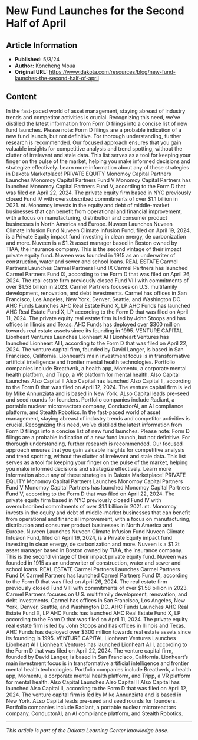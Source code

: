 # New Fund Launches for the Second Half of April

## Article Information
- **Published:** 5/3/24
- **Author:** Koncheng Moua
- **Original URL:** https://www.dakota.com/resources/blog/new-fund-launches-the-second-half-of-april

## Content

In the fast-paced world of asset management, staying abreast of industry trends and competitor activities is crucial. Recognizing this need, we’ve distilled the latest information from Form D filings into a concise list of new fund launches. Please note: Form D filings are a probable indication of a new fund launch, but not definitive. For thorough understanding, further research is recommended. Our focused approach ensures that you gain valuable insights for competitive analysis and trend spotting, without the clutter of irrelevant and stale data. This list serves as a tool for keeping your finger on the pulse of the market, helping you make informed decisions and strategize effectively. Learn more information about any of these strategies in Dakota Marketplace! PRIVATE EQUITY Monomoy Capital Partners Launches Monomoy Capital Partners Fund V Monomoy Capital Partners has launched Monomoy Capital Partners Fund V, according to the Form D that was filed on April 22, 2024. The private equity firm based in NYC previously closed Fund IV with oversubscribed commitments of over $1.1 billion in 2021. nt. Monomoy invests in the equity and debt of middle-market businesses that can benefit from operational and financial improvement, with a focus on manufacturing, distribution and consumer product businesses in North America and Europe. Nuveen Launches Nuveen Climate Infusion Fund Nuveen Climate Infusion Fund, filed on April 19, 2024, is a Private Equity impact fund investing in clean energy, de carbonization and more. Nuveen is a $1.2t asset manager based in Boston owned by TIAA, the insurance company. This is the second vintage of their impact private equity fund. Nuveen was founded in 1915 as an underwriter of construction, water and sewer and school loans. REAL ESTATE Carmel Partners Launches Carmel Partners Fund IX Carmel Partners has launched Carmel Partners Fund IX, according to the Form D that was filed on April 26, 2024. The real estate firm previously closed Fund VIII with commitments of over $1.58 billion in 2023. Carmel Partners focuses on U.S. multifamily development, renovation, and debt investments. Carmel has offices in San Francisco, Los Angeles, New York, Denver, Seattle, and Washington DC. AHC Funds Launches AHC Real Estate Fund X, LP AHC Funds has launched AHC Real Estate Fund X, LP according to the Form D that was filed on April 11, 2024. The private equity real estate firm is led by John Stoops and has offices in Illinois and Texas. AHC Funds has deployed over $300 million towards real estate assets since its founding in 1995. VENTURE CAPITAL Lionheart Ventures Launches Lionheart AI I Lionheart Ventures has launched Lionheart AI I, according to the Form D that was filed on April 22, 2024. The venture capital firm, founded by David Langer, is based in San Francisco, California. Lionheart’s main investment focus is in transformative artificial intelligence and frontier mental health technologies. Portfolio companies include Breathwrk, a health app, Momentu, a corporate mental health platform, and Tripp, a VR platform for mental health. Also Capital Launches Also Capital II Also Capital has launched Also Capital II, according to the Form D that was filed on April 12, 2024. The venture capital firm is led by Mike Annunziata and is based in New York. ALso Capital leads pre-seed and seed rounds for founders. Portfolio companies include Radiant, a portable nuclear microreactors company, ConductorAI, an AI compliance platform, and Stealth Robotics. In the fast-paced world of asset management, staying abreast of industry trends and competitor activities is crucial. Recognizing this need, we’ve distilled the latest information from Form D filings into a concise list of new fund launches. Please note: Form D filings are a probable indication of a new fund launch, but not definitive. For thorough understanding, further research is recommended. Our focused approach ensures that you gain valuable insights for competitive analysis and trend spotting, without the clutter of irrelevant and stale data. This list serves as a tool for keeping your finger on the pulse of the market, helping you make informed decisions and strategize effectively. Learn more information about any of these strategies in Dakota Marketplace! PRIVATE EQUITY Monomoy Capital Partners Launches Monomoy Capital Partners Fund V Monomoy Capital Partners has launched Monomoy Capital Partners Fund V, according to the Form D that was filed on April 22, 2024. The private equity firm based in NYC previously closed Fund IV with oversubscribed commitments of over $1.1 billion in 2021. nt. Monomoy invests in the equity and debt of middle-market businesses that can benefit from operational and financial improvement, with a focus on manufacturing, distribution and consumer product businesses in North America and Europe. Nuveen Launches Nuveen Climate Infusion Fund Nuveen Climate Infusion Fund, filed on April 19, 2024, is a Private Equity impact fund investing in clean energy, de carbonization and more. Nuveen is a $1.2t asset manager based in Boston owned by TIAA, the insurance company. This is the second vintage of their impact private equity fund. Nuveen was founded in 1915 as an underwriter of construction, water and sewer and school loans. REAL ESTATE Carmel Partners Launches Carmel Partners Fund IX Carmel Partners has launched Carmel Partners Fund IX, according to the Form D that was filed on April 26, 2024. The real estate firm previously closed Fund VIII with commitments of over $1.58 billion in 2023. Carmel Partners focuses on U.S. multifamily development, renovation, and debt investments. Carmel has offices in San Francisco, Los Angeles, New York, Denver, Seattle, and Washington DC. AHC Funds Launches AHC Real Estate Fund X, LP AHC Funds has launched AHC Real Estate Fund X, LP according to the Form D that was filed on April 11, 2024. The private equity real estate firm is led by John Stoops and has offices in Illinois and Texas. AHC Funds has deployed over $300 million towards real estate assets since its founding in 1995. VENTURE CAPITAL Lionheart Ventures Launches Lionheart AI I Lionheart Ventures has launched Lionheart AI I, according to the Form D that was filed on April 22, 2024. The venture capital firm, founded by David Langer, is based in San Francisco, California. Lionheart’s main investment focus is in transformative artificial intelligence and frontier mental health technologies. Portfolio companies include Breathwrk, a health app, Momentu, a corporate mental health platform, and Tripp, a VR platform for mental health. Also Capital Launches Also Capital II Also Capital has launched Also Capital II, according to the Form D that was filed on April 12, 2024. The venture capital firm is led by Mike Annunziata and is based in New York. ALso Capital leads pre-seed and seed rounds for founders. Portfolio companies include Radiant, a portable nuclear microreactors company, ConductorAI, an AI compliance platform, and Stealth Robotics.

---

*This article is part of the Dakota Learning Center knowledge base.*